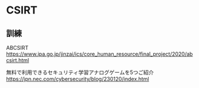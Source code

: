 # CSIRT

## 訓練
ABCSIRT
https://www.ipa.go.jp/jinzai/ics/core_human_resource/final_project/2020/abcsirt.html

無料で利用できるセキュリティ学習アナログゲームを5つご紹介
https://jpn.nec.com/cybersecurity/blog/230120/index.html
